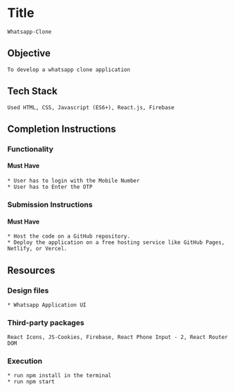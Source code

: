 # Title

    Whatsapp-Clone

## Objective

    To develop a whatsapp clone application 

## Tech Stack

    Used HTML, CSS, Javascript (ES6+), React.js, Firebase
    
## Completion Instructions

### Functionality

#### Must Have

    * User has to login with the Mobile Number
    * User has to Enter the OTP

### Submission Instructions

#### Must Have

    * Host the code on a GitHub repository.
    * Deploy the application on a free hosting service like GitHub Pages, Netlify, or Vercel.

## Resources

### Design files

    * Whatsapp Application UI

### Third-party packages

    React Icons, JS-Cookies, Firebase, React Phone Input - 2, React Router DOM

### Execution
    
    * run npm install in the terminal
    * run npm start
